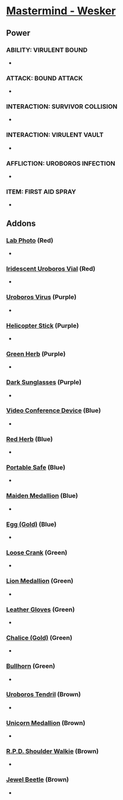# [Mastermind - Wesker](<https://deadbydaylight.wiki.gg/wiki/Albert_Wesker>)

## Power

### ABILITY: VIRULENT BOUND

-


### ATTACK: BOUND ATTACK

-


### INTERACTION: SURVIVOR COLLISION

-


### INTERACTION: VIRULENT VAULT

-


### AFFLICTION: UROBOROS INFECTION

-


### ITEM: FIRST AID SPRAY

-


## Addons

### [Lab Photo](<https://deadbydaylight.wiki.gg/wiki/Lab_Photo>) (Red)

-


### [Iridescent Uroboros Vial](<https://deadbydaylight.wiki.gg/wiki/Iridescent_Uroboros_Vial>) (Red)

-


### [Uroboros Virus](<https://deadbydaylight.wiki.gg/wiki/Uroboros_Virus>) (Purple)

-


### [Helicopter Stick](<https://deadbydaylight.wiki.gg/wiki/Helicopter_Stick>) (Purple)

-


### [Green Herb](<https://deadbydaylight.wiki.gg/wiki/Green_Herb>) (Purple)

-


### [Dark Sunglasses](<https://deadbydaylight.wiki.gg/wiki/Dark_Sunglasses>) (Purple)

-


### [Video Conference Device](<https://deadbydaylight.wiki.gg/wiki/Video_Conference_Device>) (Blue)

-


### [Red Herb](<https://deadbydaylight.wiki.gg/wiki/Red_Herb>) (Blue)

-


### [Portable Safe](<https://deadbydaylight.wiki.gg/wiki/Portable_Safe>) (Blue)

-


### [Maiden Medallion](<https://deadbydaylight.wiki.gg/wiki/Maiden_Medallion>) (Blue)

-


### [Egg (Gold)](<https://deadbydaylight.wiki.gg/wiki/Egg_(Gold)>) (Blue)

-


### [Loose Crank](<https://deadbydaylight.wiki.gg/wiki/Loose_Crank>) (Green)

-


### [Lion Medallion](<https://deadbydaylight.wiki.gg/wiki/Lion_Medallion>) (Green)

-


### [Leather Gloves](<https://deadbydaylight.wiki.gg/wiki/Leather_Gloves>) (Green)

-


### [Chalice (Gold)](<https://deadbydaylight.wiki.gg/wiki/Chalice_(Gold)>) (Green)

-


### [Bullhorn](<https://deadbydaylight.wiki.gg/wiki/Bullhorn>) (Green)

-


### [Uroboros Tendril](<https://deadbydaylight.wiki.gg/wiki/Uroboros_Tendril>) (Brown)

-


### [Unicorn Medallion](<https://deadbydaylight.wiki.gg/wiki/Unicorn_Medallion>) (Brown)

-


### [R.P.D. Shoulder Walkie](<https://deadbydaylight.wiki.gg/wiki/R.P.D._Shoulder_Walkie>) (Brown)

-


### [Jewel Beetle](<https://deadbydaylight.wiki.gg/wiki/Jewel_Beetle>) (Brown)

-
